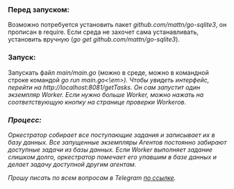 <h3>Перед запуском:</h3>
Возможно потребуется установить пакет <em>github.com/mattn/go-sqlite3</em>, он прописан в require.
Если среда не захочет сама устанавливать, установить вручную (<em>go get github.com/mattn/go-sqlite3</em>).

<h3>Запуск:</h3>
Запускать файл <em>main/main.go</em> (можно в среде, можно в командной строке командой <em>go run main.go<\em>).
Чтобы увидеть интерфейс, перейти на <em>http://localhost:8081/getTasks</em>.
Он сам запустит один экземпляр Worker. Если нужно больше Worker, можно нажать на соответствующую кнопку на странице проверки Workerов.

<h3>Процесс:</h3>
<em>Оркестратор</em> собирает все поступающие задания и записывает их в базу данных. Все запущенные экземпляры <em>Агентов</em> постоянно забирают доступные задачи из базы данных. Если Worker выполняет задание слишком долго, оркестратор помечает его упавшим в базе данных и делает задачу доступной другим агентам.


Прошу писать по всем вопросам в Telegram [по ссылке](https://t.me/FynjyBath).
